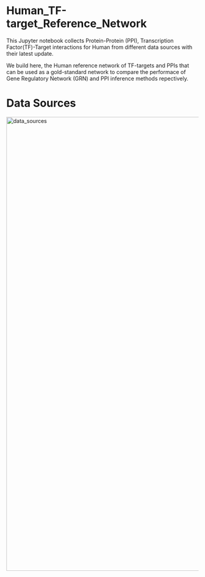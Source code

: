 # Human_TF-target_Reference_Network

This Jupyter notebook collects Protein-Protein (PPI), Transcription Factor(TF)-Target interactions for Human from different data sources with their latest update.

We build here, the Human reference network of TF-targets and PPIs that can be used as a gold-standard network to compare the performace of Gene Regulatory Network (GRN)  and PPI inference methods repectively.
 

# Data Sources

<img width="1187" alt="data_sources" src="https://user-images.githubusercontent.com/47250394/166650660-3d6faaeb-67bb-44d5-a92b-3c68096acd10.png">

